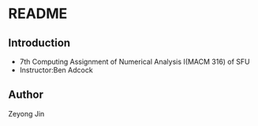 # README

## Introduction
- 7th Computing Assignment of Numerical Analysis I(MACM 316) of SFU
- Instructor:Ben Adcock

## Author

Zeyong Jin
